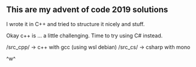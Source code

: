 ## This are my advent of code 2019 solutions

I wrote it in C++ and tried to structure it nicely and stuff.

Okay c++ is ... a little challenging. Time to try using C# instead.

/src_cpp/ -> c++ with gcc (using wsl debian)
/src_cs/ -> csharp with mono

^w^